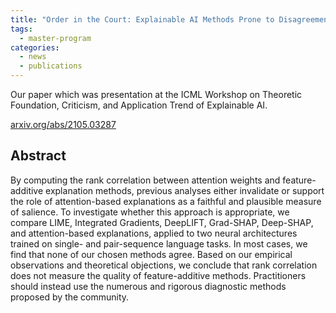 ```yaml
---
title: "Order in the Court: Explainable AI Methods Prone to Disagreement"
tags: 
  - master-program
categories:
  - news
  - publications
---
```


Our paper which was presentation at the ICML Workshop on Theoretic Foundation, Criticism, and Application Trend of Explainable AI.

[arxiv.org/abs/2105.03287](https://arxiv.org/abs/2105.03287)

## Abstract
By computing the rank correlation between attention weights and feature-additive explanation methods, previous analyses either invalidate or support the role of attention-based explanations as a faithful and plausible measure of salience. To investigate whether this approach is appropriate, we compare LIME, Integrated Gradients, DeepLIFT, Grad-SHAP, Deep-SHAP, and attention-based explanations, applied to two neural architectures trained on single- and pair-sequence language tasks. In most cases, we find that none of our chosen methods agree. Based on our empirical observations and theoretical objections, we conclude that rank correlation does not measure the quality of feature-additive methods. Practitioners should instead use the numerous and rigorous diagnostic methods proposed by the community.
